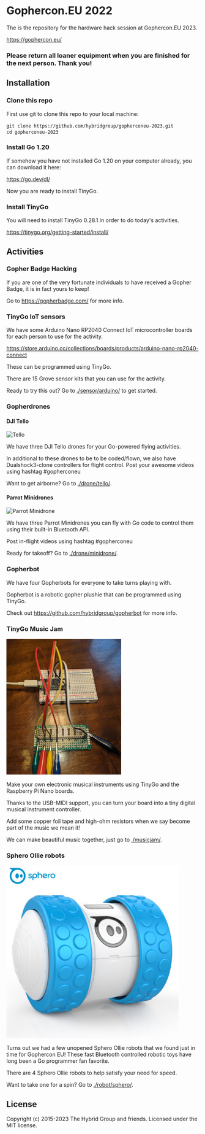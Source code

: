 # Gophercon.EU 2022

The is the repository for the hardware hack session at Gophercon.EU 2023.

https://gophercon.eu/

### Please return all loaner equipment when you are finished for the next person. Thank you!

## Installation

### Clone this repo

First use git to clone this repo to your local machine:

```
git clone https://github.com/hybridgroup/gopherconeu-2023.git
cd gopherconeu-2023
```

### Install Go 1.20

If somehow you have not installed Go 1.20 on your computer already, you can download it here:

https://go.dev/dl/

Now you are ready to install TinyGo.

### Install TinyGo

You will need to install TinyGo 0.28.1 in order to do today's activities.

https://tinygo.org/getting-started/install/

## Activities

### Gopher Badge Hacking

If you are one of the very fortunate individuals to have received a Gopher Badge, it is in fact yours to keep!

Go to https://gopherbadge.com/ for more info.

### TinyGo IoT sensors

We have some Arduino Nano RP2040 Connect IoT microcontroller boards for each person to use for the activity.

https://store.arduino.cc/collections/boards/products/arduino-nano-rp2040-connect

These can be programmed using TinyGo.

There are 15 Grove sensor kits that you can use for the activity.

Ready to try this out? Go to [./sensor/arduino/](./sensor/arduino/) to get started.

### Gopherdrones

#### DJI Tello

![Tello](https://upload.wikimedia.org/wikipedia/commons/thumb/a/a2/Ryze_Tello.jpg/320px-Ryze_Tello.jpg)

We have three DJI Tello drones for your Go-powered flying activities.

In additional to these drones to be to be coded/flown, we also have Dualshock3-clone controllers for flight control. Post your awesome videos using hashtag #gopherconeu

Want to get airborne? Go to [./drone/tello/](./drone/tello/).

#### Parrot Minidrones

![Parrot Minidrone](https://upload.wikimedia.org/wikipedia/commons/thumb/6/66/Rolling_Spider.jpg/320px-Rolling_Spider.jpg)

We have three Parrot Minidrones you can fly with Go code to control them using their built-in Bluetooth API.

Post in-flight videos using hashtag #gopherconeu

Ready for takeoff? Go to [./drone/minidrone/](./drone/minidrone/).

### Gopherbot

We have four Gopherbots for everyone to take turns playing with.

Gopherbot is a robotic gopher plushie that can be programmed using TinyGo.

Check out https://github.com/hybridgroup/gopherbot for more info.

### TinyGo Music Jam

![MakeyBoard](./images/makeyboard.jpg)

Make your own electronic musical instruments using TinyGo and the Raspberry Pi Nano boards.

Thanks to the USB-MIDI support, you can turn your board into a tiny digital musical instrument controller.

Add some copper foil tape and high-ohm resistors when we say become part of the music we mean it!

We can make beautiful music together, just go to [./musicjam/](./musicjam/).

### Sphero Ollie robots
![Sphero Ollie](./images/ollie.jpg)


Turns out we had a few unopened Sphero Ollie robots that we found just in time for Gophercon EU! These fast Bluetooth controlled robotic toys have long been a Go programmer fan favorite.

There are 4 Sphero Ollie robots to help satisfy your need for speed.

Want to take one for a spin? Go to [./robot/sphero/](./robot/sphero/).

## License

Copyright (c) 2015-2023 The Hybrid Group and friends. Licensed under the MIT license.

